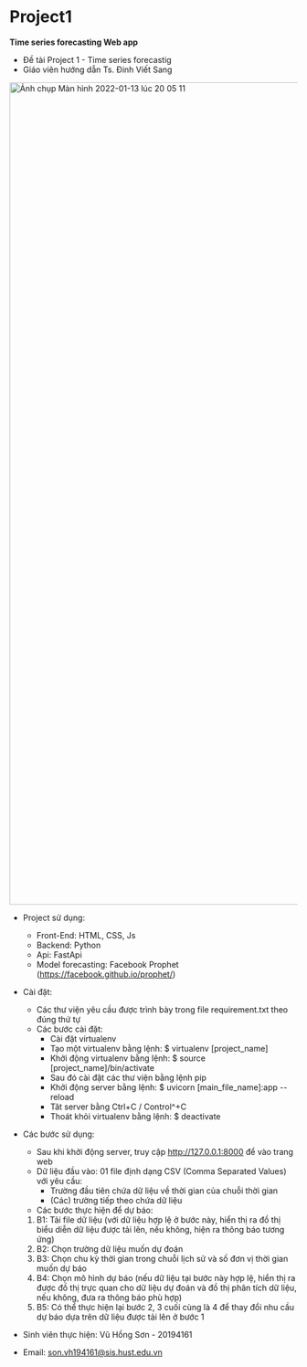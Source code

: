 # Project1

**Time series forecasting Web app**

* Đề tài Project 1 - Time series forecastig
* Giáo viên hướng dẫn Ts. Đinh Viết Sang
<img width="1440" alt="Ảnh chụp Màn hình 2022-01-13 lúc 20 05 11" src="https://user-images.githubusercontent.com/68985886/149335455-fb376ef5-1c02-42f3-84ad-e9d7f1ec5bed.png">

* Project sử dụng:
  * Front-End: HTML, CSS, Js
  * Backend: Python
  * Api: FastApi
  * Model forecasting: Facebook Prophet (https://facebook.github.io/prophet/)

* Cài đặt: 
  * Các thư viện yêu cầu được trình bày trong file requirement.txt theo đúng thứ tự
  * Các bước cài đặt:
    - Cài đặt virtualenv
    - Tạo một virtualenv bằng lệnh:
      $ virtualenv [project_name] 
    - Khởi động virtualenv bằng lệnh:
      $ source [project_name]/bin/activate
    - Sau đó cài đặt các thư viện bằng lệnh pip
    - Khởi động server bằng lệnh:
      $ uvicorn [main_file_name]:app --reload
    - Tăt server bằng Ctrl+C / Control^+C
    - Thoát khỏi virtualenv bằng lệnh:
      $ deactivate
      
 * Các bước sử dụng:
   - Sau khi khởi động server, truy cập http://127.0.0.1:8000 để vào trang web
   - Dữ liệu đầu vào: 01 file định dạng CSV (Comma Separated Values) với yêu cầu:
      + Trường đầu tiên chứa dữ liệu về thời gian của chuỗi thời gian
      + (Các) trường tiếp theo chứa dữ liệu
   -	Các bước thực hiện để dự báo:
      1.	B1: Tải file dữ liệu (với dữ liệu hợp lệ ở bước này, hiển thị ra đồ thị biểu diễn dữ liệu được tải lên, nếu không, hiện ra thông báo tương ứng)
      2.	B2: Chọn trường dữ liệu muốn dự đoán
      3.	B3: Chọn chu kỳ thời gian trong chuỗi lịch sử và số đơn vị thời gian muốn dự báo
      4.	B4: Chọn mô hình dự báo (nếu dữ liệu tại bước này hợp lệ, hiển thị ra được đồ thị trực quan cho dữ liệu dự đoán và đồ thị phân tích dữ liệu, nếu không,       đưa ra thông báo phù hợp)
      5.	B5: Có thể thực hiện lại bước 2, 3 cuối cùng là 4 để thay đổi nhu cầu dự báo dựa trên dữ liệu được tải lên ở bước 1

* Sinh viên thực hiện: Vũ Hồng Sơn - 20194161
* Email: son.vh194161@sis.hust.edu.vn



